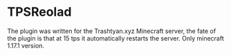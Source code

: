 # TPSReolad

The plugin was written for the Trashtyan.xyz Minecraft server, the fate of the plugin is that at 15 tps it automatically restarts the server.
Only minecraft 1.17.1 version.
